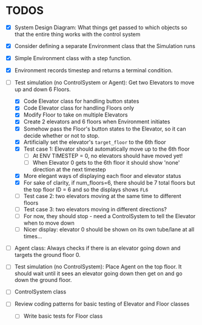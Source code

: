 # TODOS

- [X] System Design Diagram: What things get passed to which objects so that the entire thing works with the control system

- [X] Consider defining a separate Environment class that the Simulation runs

- [X] Simple Environment class with a step function.
- [X] Environment records timestep and returns a terminal condition.

- [ ] Test simulation (no ControlSystem or Agent): Get two Elevators to move up and down 6 Floors.
  - [X] Code Elevator class for handling button states
  - [X] Code Elevator class for handling Floors only
  - [X] Modify Floor to take on multiple Elevators
  - [X] Create 2 elevators and 6 floors when Environment initiates
  - [X] Somehow pass the Floor's button states to the Elevator, so it can decide whether or not to stop.
  - [X] Artificially set the elevator's `target_floor` to the 6th floor
  - [X] Test case 1: Elevator should automatically move up to the 6th floor
     - [ ] At ENV TIMESTEP = 0, no elevators should have moved yet!
     - [ ] When Elevator 0 gets to the 6th floor it should show 'none' direction at the next timestep
  - [X] More elegant ways of displaying each floor and elevator status
  - [X] For sake of clarity, if num_floors=6, there should be 7 total floors but the top floor ID = 6 and so the displays shows `FL6`
  - [ ] Test case 2: two elevators moving at the same time to different floors
  - [ ] Test case 3: two elevators moving in different directions?
  - [ ] For now, they should stop - need a ControlSystem to tell the Elevator when to move down
  - [ ] Nicer display: elevator 0 should be shown on its own tube/lane at all times...

- [ ] Agent class: Always checks if there is an elevator going down and targets the ground floor 0.

- [ ] Test simulation (no ControlSystem): Place Agent on the top floor. It should wait until it sees an elevator going down then get on and go down the ground floor.


- [ ] ControlSystem class

- [ ] Review coding patterns for basic testing of Elevator and Floor classes
  - [ ] Write basic tests for Floor class